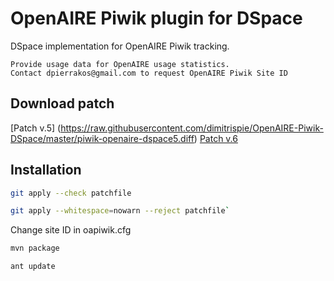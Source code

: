 # OpenAIRE Piwik plugin for DSpace

DSpace implementation for OpenAIRE Piwik tracking.

    Provide usage data for OpenAIRE usage statistics.
    Contact dpierrakos@gmail.com to request OpenAIRE Piwik Site ID
## Download patch

[Patch v.5] (https://raw.githubusercontent.com/dimitrispie/OpenAIRE-Piwik-DSpace/master/piwik-openaire-dspace5.diff)
[Patch v.6](https://raw.githubusercontent.com/dimitrispie/OpenAIRE-Piwik-DSpace/master/piwik-openaire-dspace6.diff)

## Installation
```bash
git apply --check patchfile
```
```bash
git apply --whitespace=nowarn --reject patchfile`
```
Change site ID in oapiwik.cfg
```bash
mvn package
```
```bash
ant update
```
